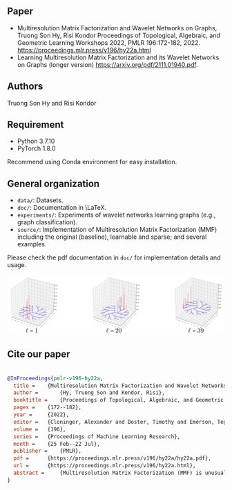 ## Paper
* Multiresolution Matrix Factorization and Wavelet Networks on Graphs, Truong Son Hy, Risi Kondor Proceedings of Topological, Algebraic, and Geometric Learning Workshops 2022, PMLR 196:172-182, 2022. https://proceedings.mlr.press/v196/hy22a.html
* Learning Multiresolution Matrix Factorization and its Wavelet Networks on Graphs (longer version) https://arxiv.org/pdf/2111.01940.pdf.

## Authors
Truong Son Hy and Risi Kondor

## Requirement
* Python 3.7.10
* PyTorch 1.8.0

Recommend using Conda environment for easy installation.

## General organization
* ```data/```: Datasets.
* ```doc/```: Documentation in \LaTeX.
* ```experiments/```: Experiments of wavelet networks learning graphs (e.g., graph classification).
* ```source/```: Implementation of Multiresolution Matrix Factorization (MMF) including the original (baseline), learnable and sparse; and several examples.

Please check the pdf documentation in ```doc/``` for implementation details and usage.

![wavelets](wavelets.png)

## Cite our paper
```bibtex

@InProceedings{pmlr-v196-hy22a,
  title = 	 {Multiresolution Matrix Factorization and Wavelet Networks on Graphs},
  author =       {Hy, Truong Son and Kondor, Risi},
  booktitle = 	 {Proceedings of Topological, Algebraic, and Geometric Learning Workshops 2022},
  pages = 	 {172--182},
  year = 	 {2022},
  editor = 	 {Cloninger, Alexander and Doster, Timothy and Emerson, Tegan and Kaul, Manohar and Ktena, Ira and Kvinge, Henry and Miolane, Nina and Rieck, Bastian and Tymochko, Sarah and Wolf, Guy},
  volume = 	 {196},
  series = 	 {Proceedings of Machine Learning Research},
  month = 	 {25 Feb--22 Jul},
  publisher =    {PMLR},
  pdf = 	 {https://proceedings.mlr.press/v196/hy22a/hy22a.pdf},
  url = 	 {https://proceedings.mlr.press/v196/hy22a.html},
  abstract = 	 {Multiresolution Matrix Factorization (MMF) is unusual amongst fast matrix factorization algorithms in that it does not make a low rank assumption. This makes MMF especially well suited to modeling certain types of graphs with complex multiscale or hierarchical structure. While MMF promises to yield a useful wavelet basis, finding the factorization itself is hard, and existing greedy methods tend to be brittle. In this paper, we propose a "learnable" version of MMF that carefully optimizes the factorization with a combination of reinforcement learning and Stiefel manifold optimization through backpropagating errors. We show that the resulting wavelet basis far outperforms prior MMF algorithms and provides the first version of this type of factorization that can be robustly deployed on standard learning tasks. Furthermore, we construct the wavelet neural networks (WNNs) learning graphs on the spectral domain with the wavelet basis produced by our MMF learning algorithm. Our wavelet networks are competitive against other state-of-the-art methods in molecular graphs classification and node classification on citation graphs. Our complete paper with the Appendix and more experiments is publicly available at https://arxiv.org/pdf/2111.01940.pdf. We release our implementation at https://github.com/risilab/Learnable_MMF/.}
}
```
